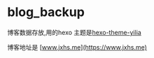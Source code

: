 # blog_backup

博客数据存放,用的hexo 主题是[hexo-theme-yilia
](https://github.com/litten/hexo-theme-yilia)

博客地址是 [www.jxhs.me](https://www.jxhs.me)
